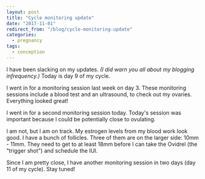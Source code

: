 ```yaml
---
layout: post
title: "Cycle monitoring update"
date: "2017-11-01"
redirect_from: "/blog/cycle-monitoring-update"
categories:
  - pregnancy
tags:
  - conception
---
```


I have been slacking on my updates. _(I did warn you all about my blogging infrequency.)_ Today is day 9 of my cycle.

I went in for a monitoring session last week on day 3. These monitoring sessions include a blood test and an ultrasound, to check out my ovaries. Everything looked great!

I went in for a second monitoring session today. Today's session was important because I could be potentially close to ovulating.

I am not, but I am on track. My estrogen levels from my blood work look good. I have a bunch of follicles. Three of them are on the larger side: 10mm - 11mm. They need to get to at least 18mm before I can take the Ovidrel (the "trigger shot") and schedule the IUI.

Since I am pretty close, I have another monitoring session in two days (day 11 of my cycle). Stay tuned!
